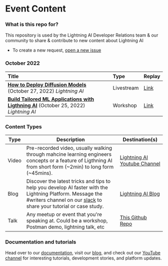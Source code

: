 # Event Content

### What is this repo for?

This repository is used by the Lightning AI Developer Relations team & our community to share & contribute to new content about Lightning AI

- To create a new request, [open a new issue](https://github.com/Lightning-AI-Dev/Content/issues/new)

### October 2022

| Title                                                                                                                                                                                                                                              | Type            | Replay            |
| :------------------------------------------------------------------------------------------------------------------------------------------------------------------------------------------------------------------------------------------------- | :-------------- | :-------------- |
| <a href="https://github.com/Lightning-AI-Dev/Content/blob/main/2022/Livestream:%20How%20to%20Deploy%20Diffusion%20Models.pdf" target="_blank" ><strong>How to Deploy Diffusion Models</strong></a> (October 27, 2022) <em>Lightning AI</em>                          | Livestream| [Link](https://youtu.be/JV4Yb-IIEcI) | 
| <a href="https://github.com/Lightning-AI-Dev/Content/blob/main/2022/Build%20Tailored%20ML%20Applications%20with%20Lightning%20AI.pdf" target="_blank" ><strong>Build Tailored ML Applications with Ligthning AI</strong></a> (October 25, 2022) <em>Lightning AI</em>                          | Workshop| [Link](https://youtu.be/BcCjJZCud5w) | 

### Content Types

| Type  | Description  | Destination(s)  |
|---|---|---|
| Video  | Pre-recorded video, usually walking through mahcine learning engineers concepts or a feature of Ligthning AI from short form (~2min) to long form (~45mins).  | [Lightning AI Youtube Channel](https://www.youtube.com/c/PyTorchLightning/videos)  |
| Blog  | Discover the latest tricks and tips to help you develop AI faster with the Lightning Platform. Message the #writers channel on our [slack](https://join.slack.com/t/pytorch-lightning/shared_invite/zt-1d6zs8eu8-n3wMt3TUlRyXoVuo4uaZrw) to share your tutorial or case study.   | [Lightning AI Blog](https://lightning.ai/pages/blog/)|
| Talk  | Any meetup or event that you're speaking at. Could be a workshop, Postman demo, lightning talk, etc  | [This Github Repo](https://github.com/Lightning-AI-Dev/Content)  |

### Documentation and tutorials
Head over to our [documentation](https://lightning.ai/lightning-docs/), visit our [blog](https://lightning.ai/pages/blog/), and check out our [YouTube channel](https://www.youtube.com/c/PyTorchLightning/videos) for interesting tutorials, development stories, and platform updates.

